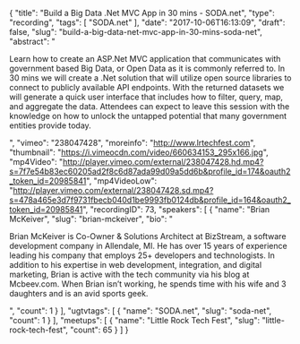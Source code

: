 {
  "title": "Build a Big Data .Net MVC App in 30 mins - SODA.net",
  "type": "recording",
  "tags": [
    "SODA.net"
  ],
  "date": "2017-10-06T16:13:09",
  "draft": false,
  "slug": "build-a-big-data-net-mvc-app-in-30-mins-soda-net",
  "abstract": "<p>Learn how to create an ASP.Net MVC application that communicates with government based Big Data, or Open Data as it is commonly referred to. In 30 mins we will create a .Net solution that will utilize open source libraries to connect to publicly available API endpoints. With the returned datasets we will generate a quick user interface that includes how to filter, query, map, and aggregate the data. Attendees can expect to leave this session with the knowledge on how to unlock the untapped potential that many government entities provide today.</p>",
  "vimeo": "238047428",
  "moreinfo": "http://www.lrtechfest.com",
  "thumbnail": "https://i.vimeocdn.com/video/660634153_295x166.jpg",
  "mp4Video": "http://player.vimeo.com/external/238047428.hd.mp4?s=7f7e54b83ec60205ad2f8c6d87ada99d09a5dd6b&profile_id=174&oauth2_token_id=20985841",
  "mp4VideoLow": "http://player.vimeo.com/external/238047428.sd.mp4?s=478a465e3d7f9731fbecb040d1be9993fb0124db&profile_id=164&oauth2_token_id=20985841",
  "recordingID": 73,
  "speakers": [
    {
      "name": "Brian McKeiver",
      "slug": "brian-mckeiver",
      "bio": "<p>Brian McKeiver is Co-Owner & Solutions Architect at BizStream, a software development company in Allendale, MI. He has over 15 years of experience leading his company that employs 25+ developers and technologists. In addition to his expertise in web development, integration, and digital marketing, Brian is active with the tech community via his blog at Mcbeev.com. When Brian isn’t working, he spends time with his wife and 3 daughters and is an avid sports geek.</p>",
      "count": 1
    }
  ],
  "ugtvtags": [
    {
      "name": "SODA.net",
      "slug": "soda-net",
      "count": 1
    }
  ],
  "meetups": [
    {
      "name": "Little Rock Tech Fest",
      "slug": "little-rock-tech-fest",
      "count": 65
    }
  ]
}